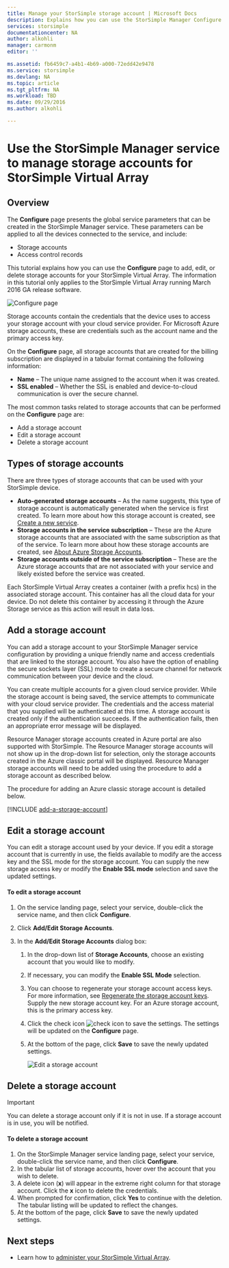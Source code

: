 ```yaml
---
title: Manage your StorSimple storage account | Microsoft Docs
description: Explains how you can use the StorSimple Manager Configure page to add, edit, delete, or rotate the security keys for a storage account associated with the StorSimple Virtual Array.
services: storsimple
documentationcenter: NA
author: alkohli
manager: carmonm
editor: ''

ms.assetid: fb6459c7-a4b1-4b69-a000-72edd42e9478
ms.service: storsimple
ms.devlang: NA
ms.topic: article
ms.tgt_pltfrm: NA
ms.workload: TBD
ms.date: 09/29/2016
ms.author: alkohli

---
```

# Use the StorSimple Manager service to manage storage accounts for StorSimple Virtual Array
## Overview
The **Configure** page presents the global service parameters that can be created in the StorSimple Manager service. These parameters can be applied to all the devices connected to the service, and include:

* Storage accounts 
* Access control records 

This tutorial explains how you can use the **Configure** page to add, edit, or delete storage accounts for your StorSimple Virtual Array. The information in this tutorial only applies to the StorSimple Virtual Array running March 2016 GA release software.

 ![Configure page](./media/storsimple-ova-manage-storage-accounts/configure_service_page.png)  

Storage accounts contain the credentials that the device uses to access your storage account with your cloud service provider. For Microsoft Azure storage accounts, these are credentials such as the account name and the primary access key. 

On the **Configure** page, all storage accounts that are created for the billing subscription are displayed in a tabular format containing the following information:

* **Name** – The unique name assigned to the account when it was created.
* **SSL enabled** – Whether the SSL is enabled and device-to-cloud communication is over the secure channel.

The most common tasks related to storage accounts that can be performed on the **Configure** page are:

* Add a storage account 
* Edit a storage account 
* Delete a storage account 

## Types of storage accounts
There are three types of storage accounts that can be used with your StorSimple device.

* **Auto-generated storage accounts** – As the name suggests, this type of storage account is automatically generated when the service is first created. To learn more about how this storage account is created, see [Create a new service](storsimple-ova-manage-service.md#create-a-service). 
* **Storage accounts in the service subscription** – These are the Azure storage accounts that are associated with the same subscription as that of the service. To learn more about how these storage accounts are created, see [About Azure Storage Accounts](../storage/storage-create-storage-account.md). 
* **Storage accounts outside of the service subscription** – These are the Azure storage accounts that are not associated with your service and likely existed before the service was created.

Each StorSimple Virtual Array creates a container (with a prefix hcs) in the associated storage account. This container has all the cloud data for your device. Do not delete this container by accessing it through the Azure Storage service as this action will result in data loss.

## Add a storage account
You can add a storage account to your StorSimple Manager service configuration by providing a unique friendly name and access credentials that are linked to the storage account. You also have the option of enabling the secure sockets layer (SSL) mode to create a secure channel for network communication between your device and the cloud.

You can create multiple accounts for a given cloud service provider. While the storage account is being saved, the service attempts to communicate with your cloud service provider. The credentials and the access material that you supplied will be authenticated at this time. A storage account is created only if the authentication succeeds. If the authentication fails, then an appropriate error message will be displayed.

Resource Manager storage accounts created in Azure portal are also supported with StorSimple. The Resource Manager storage accounts will not show up in the drop-down list for selection, only the storage accounts created in the Azure classic portal will be displayed. Resource Manager storage accounts will need to be added using the procedure to add a storage account as described below.

The procedure for adding an Azure classic storage account is detailed below.

[!INCLUDE [add-a-storage-account](../../includes/storsimple-ova-configure-new-storage-account.md)]

## Edit a storage account
You can edit a storage account used by your device. If you edit a storage account that is currently in use, the fields available to modify are the access key and the SSL mode for the storage account. You can supply the new storage access key or modify the **Enable SSL mode** selection and save the updated settings.

#### To edit a storage account
1. On the service landing page, select your service, double-click the service name, and then click **Configure**.
2. Click **Add/Edit Storage Accounts**.
3. In the **Add/Edit Storage Accounts** dialog box:
   
   1. In the drop-down list of **Storage Accounts**, choose an existing account that you would like to modify. 
   2. If necessary, you can modify the **Enable SSL Mode** selection.
   3. You can choose to regenerate your storage account access keys. For more information, see [Regenerate the storage account keys](../storage/storage-create-storage-account.md#manage-your-storage-access-keys). Supply the new storage account key. For an Azure storage account, this is the primary access key. 
   4. Click the check icon ![check icon](./media/storsimple-ova-manage-storage-accounts/checkicon.png) to save the settings. The settings will be updated on the **Configure** page. 
   5. At the bottom of the page, click **Save** to save the newly updated settings. 
      
      ![Edit a storage account](./media/storsimple-ova-manage-storage-accounts/modifyexistingstorageaccount.png)

## Delete a storage account
> [!IMPORTANT]
> You can delete a storage account only if it is not in use. If a storage account is in use, you will be notified.
> 
> 

#### To delete a storage account
1. On the StorSimple Manager service landing page, select your service, double-click the service name, and then click **Configure**.
2. In the tabular list of storage accounts, hover over the account that you wish to delete.
3. A delete icon (**x**) will appear in the extreme right column for that storage account. Click the **x** icon to delete the credentials.
4. When prompted for confirmation, click **Yes** to continue with the deletion. The tabular listing will be updated to reflect the changes.
5. At the bottom of the page, click **Save** to save the newly updated settings.

## Next steps
* Learn how to [administer your StorSimple Virtual Array](storsimple-ova-web-ui-admin.md).

